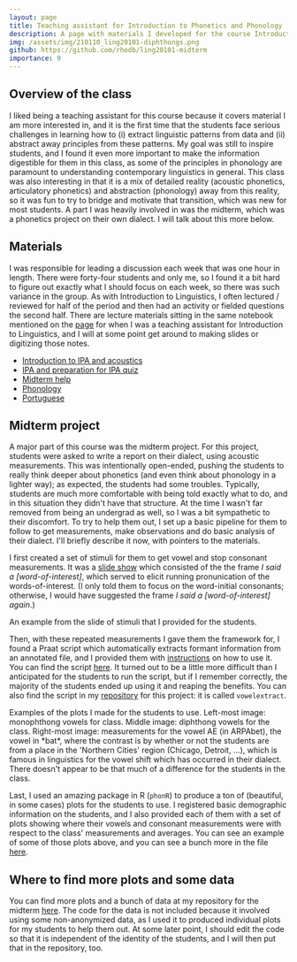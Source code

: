 ```yaml
---
layout: page
title: Teaching assistant for Introduction to Phonetics and Phonology
description: A page with materials I developed for the course Introduction to Phonetics and Phonology (LING 20101) at the University of Chicago.
img: /assets/img/210110_ling20101-diphthongs.png
github: https://github.com/rhodb/ling20101-midterm
importance: 9
---
```


## Overview of the class

I liked being a teaching assistant for this course because it covers material I am more interested in, and it is the first time that the students face serious challenges in learning how to (i) extract linguistic patterns from data and (ii) abstract away principles from these patterns. My goal was still to inspire students, and I found it even more important to make the information digestible for them in this class, as some of the principles in phonology are paramount to understanding contemporary linguistics in general. This class was also interesting in that it is a mix of detailed reality (acoustic phonetics, articulatory phonetics) and abstraction (phonology) away from this reality, so it was fun to try to bridge and motivate that transition, which was new for most students. A part I was heavily involved in was the midterm, which was a phonetics project on their own dialect. I will talk about this more below.


## Materials

I was responsible for leading a discussion each week that was one hour in length. There were forty-four students and only me, so I found it a bit hard to figure out exactly what I should focus on each week, so there was such variance in the group. As with Introduction to Linguistics, I often lectured / reviewed for half of the period and then had an activity or fielded questions the second half. There are lecture materials sitting in the same notebook mentioned on the [page](https://rhodb.github.io/projects/ta-intro) for when I was a teaching assistant for Introduction to Linguistics, and I will at some point get around to making slides or digitizing those notes.

* <a href= "{{ '/assets/pdf/LING20101/181004_discussion1.pdf' | relative_url }}">Introduction to IPA and acoustics</a>
* <a href= "{{ '/assets/pdf/LING20101/181012_discussion2-selected.pdf' | relative_url }}">IPA and preparation for IPA quiz</a>
* <a href= "{{ '/assets/pdf/LING20101/181025_discussion4-1.pdf' | relative_url }}">Midterm help</a>
* <a href= "{{ '/assets/pdf/LING20101/181026_discussion4-2.pdf' | relative_url }}">Phonology</a>
* <a href= "{{ '/assets/pdf/LING20101/181115_portugese.pdf' | relative_url }}">Portuguese</a>


## Midterm project

A major part of this course was the midterm project. For this project, students were asked to write a report on their dialect, using acoustic measurements. This was intentionally open-ended, pushing the students to really think deeper about phonetics (and even think about phonology in a lighter way); as expected, the students had some troubles. Typically, students are much more comfortable with being told exactly what to do, and in this situation they didn't have that structure. At the time I wasn't far removed from being an undergrad as well, so I was a bit sympathetic to their discomfort. To try to help them out, I set up a basic pipeline for them to follow to get measurements, make observations and do basic analysis of their dialect. I'll briefly describe it now, with pointers to the materials.

I first created a set of stimuli for them to get vowel and stop consonant measurements. It was a <a href= "{{ '/assets/pdf/LING20101/181019_stimuli.pdf' | relative_url }}">slide show</a> which consisted of the the frame *I said a [word-of-interest]*, which served to elicit running pronunication of the words-of-interest. (I only told them to focus on the word-initial consonants; otherwise, I would have suggested the frame *I said a [word-of-interest] again*.)

<div class="row justify-content-sm-center">
        <img class="img-fluid rounded z-depth-1" src="{{ '/assets/img/210110_ling20101-book.png' | relative_url }}" alt="" title="example image"/>
</div>
<div class="caption">
    An example from the slide of stimuli that I provided for the students.
</div>

Then, with these repeated measurements I gave them the framework for, I found a Praat script which automatically extracts formant information from an annotated file, and I provided them with <a href= "{{ '/assets/pdf/LING20101/181025_discussion4-1.pdf' | relative_url }}">instructions</a> on how to use it. You can find the script [here](http://www.helsinki.fi/~lennes/praat-scripts/). It turned out to be a little more difficult than I anticipated for the students to run the script, but if I remember correctly, the majority of the students ended up using it and reaping the benefits. You can also find the script in my [repository](https://github.com/rhodb/ling20101-midterm) for this project: it is called `vowelextract`.

<div class="row">
    <div class="col-sm mt-3 mt-md-0">
        <img class="img-fluid rounded z-depth-1" src="{{ '/assets/img/210110_ling20101-monophthong.png' | relative_url }}" alt="" title="example image"/>
    </div>
    <div class="col-sm mt-3 mt-md-0">
        <img class="img-fluid rounded z-depth-1" src="{{ '/assets/img/210110_ling20101-diphthongs.png' | relative_url }}" alt="" title="example image"/>
    </div>
    <div class="col-sm mt-3 mt-md-0">
        <img class="img-fluid rounded z-depth-1" src="{{ '/assets/img/210110_ling20101-northerncities.png' | relative_url }}" alt="" title="example image"/>
    </div>
</div>
<div class="caption">
    Examples of the plots I made for the students to use. Left-most image: monophthong vowels for class. Middle image: diphthong vowels for the class. Right-most image: measurements for the vowel AE (in ARPAbet), the vowel in *bat*, where the contrast is by whether or not the students are from a place in the 'Northern Cities' region (Chicago, Detroit, ...), which is famous in linguistics for the vowel shift which has occurred in their dialect. There doesn't appear to be that much of a difference for the students in the class.
</div>


Last, I used an amazing package in R (`phonR`) to produce a ton of (beautiful, in some cases) plots for the students to use. I registered basic demographic information on the students, and I also provided each of them with a set of plots showing where their vowels and consonant measurements were with respect to the class' measurements and averages. You can see an example of some of those plots above, and you can see a bunch more in the file <a href= "{{ '/assets/pdf/LING20101/181030_data.pdf' | relative_url }}">here</a>.  


## Where to find more plots and some data

You can find more plots and a bunch of data at my repository for the midterm [here](https://github.com/rhodb/ling20101-midterm). The code for the data is not included because it involved using some non-anonymized data, as I used it to produced individual plots for my students to help them out. At some later point, I should edit the code so that it is independent of the identity of the students, and I will then put that in the repository, too.



